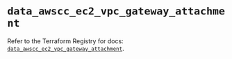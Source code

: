 # `data_awscc_ec2_vpc_gateway_attachment`

Refer to the Terraform Registry for docs: [`data_awscc_ec2_vpc_gateway_attachment`](https://registry.terraform.io/providers/hashicorp/awscc/0.70.0/docs/data-sources/ec2_vpc_gateway_attachment).
